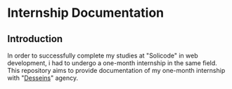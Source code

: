 # Internship Documentation
## Introduction
In order to successfully complete my studies at "Solicode" in web  development, i had to undergo a one-month internship in the same field. This repository aims to provide documentation of my one-month internship with "[Desseins](https://desseins.ma/)" agency.
